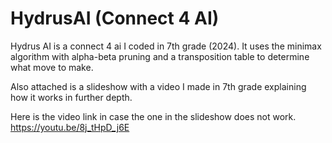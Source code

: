 # HydrusAI (Connect 4 AI)

Hydrus AI is a connect 4 ai I coded in 7th grade (2024). It uses the minimax algorithm with alpha-beta pruning and a transposition table to determine what move to make.

Also attached is a slideshow with a video I made in 7th grade explaining how it works in further depth.

Here is the video link in case the one in the slideshow does not work. https://youtu.be/8j_tHpD_j6E
